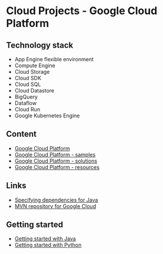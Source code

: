 # Cloud Projects - Google Cloud Platform

## Technology stack
- App Engine flexible environment
- Compute Engine
- Cloud Storage
- Cloud SDK
- Cloud SQL
- Cloud Datastore
- BigQuery
- Dataflow
- Cloud Run
- Google Kubernetes Engine
	
## Content
- [Google Cloud Platform](/google-cloud-platform/README.md)
- [Google Cloud Platform - samples](/google-cloud-platform-samples/README.md)
- [Google Cloud Platform - solutions](/google-cloud-platform-solutions/README.md)
- [Google Cloud Platform - resources](/google-cloud-platform-resources/README.md)

## Links
- [Specifying dependencies for Java](https://cloud.google.com/appengine/docs/standard/java11/specifying-dependencies)
- [MVN repository for Google Cloud](https://mvnrepository.com/artifact/com.google.cloud)

## Getting started
- [Getting started with Java](https://cloud.google.com/java/getting-started)
- [Getting started with Python](https://cloud.google.com/python/getting-started)
